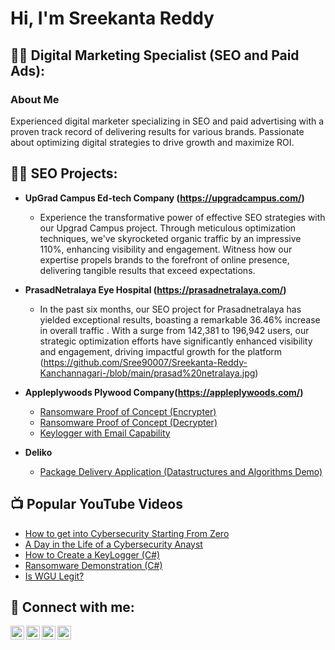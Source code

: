 <h1>Hi, I'm Sreekanta Reddy 

<h2>👨‍💻 Digital Marketing Specialist (SEO and Paid Ads):</h2>

<h3>About Me</h3>
  
</b>Experienced digital marketer specializing in SEO and paid advertising with a proven track record of delivering results for various brands. Passionate about optimizing digital strategies to drive growth and maximize ROI.</b>

<h2>👨‍💻 SEO Projects:</h2>

- <b>UpGrad Campus Ed-tech Company (https://upgradcampus.com/)</b>
  - Experience the transformative power of effective SEO strategies with our Upgrad Campus project. Through meticulous optimization techniques, we've skyrocketed organic traffic by an impressive 110%, enhancing visibility and engagement. Witness how our expertise propels brands to the forefront of online presence, delivering tangible results that exceed expectations.

- <b>PrasadNetralaya Eye Hospital (https://prasadnetralaya.com/)</b>
  - In the past six months, our SEO project for Prasadnetralaya has yielded exceptional results, boasting a remarkable 36.46% increase in overall traffic . With a surge from 142,381 to 196,942 users, our strategic optimization efforts have significantly enhanced visibility and engagement, driving impactful growth for the platform (https://github.com/Sree90007/Sreekanta-Reddy-Kanchannagari-/blob/main/prasad%20netralaya.jpg)

- <b>Appleplywoods Plywood Company(https://appleplywoods.com/)</b>
  - [Ransomware Proof of Concept (Encrypter)](https://github.com/joshmadakor1/EncrypterPOC)
  - [Ransomware Proof of Concept (Decrypter)](https://github.com/joshmadakor1/DecrypterPOC)
  - [Keylogger with Email Capability](https://github.com/joshmadakor1/Key-Logger-With-Email)
- <b>Deliko</b>
  - [Package Delivery Application (Datastructures and Algorithms Demo)](https://github.com/joshmadakor1/Package-Delivery-Pathfinding-Algorithm)

<h2>📺 Popular YouTube Videos</h2>

- [How to get into Cybersecurity Starting From Zero](https://www.youtube.com/watch?v=a83ASGn_V_s)
- [A Day in the Life of a Cybersecurity Anayst](https://www.youtube.com/watch?v=uHy3oM7NnoU)
- [How to Create a KeyLogger (C#)](https://www.youtube.com/watch?v=N-L9hklSlNk)
- [Ransomware Demonstration (C#)](https://www.youtube.com/watch?v=OfvdQeh79s0)
- [Is WGU Legit?](https://www.youtube.com/watch?v=E2MwRWxDBkA)

<h2> 🤳 Connect with me:</h2>

[<img align="left" alt="JoshMadakor | YouTube" width="22px" src="https://cdn.jsdelivr.net/npm/simple-icons@v3/icons/youtube.svg" />][youtube]
[<img align="left" alt="JoshMadakor | Twitter" width="22px" src="https://cdn.jsdelivr.net/npm/simple-icons@v3/icons/twitter.svg" />][twitter]
[<img align="left" alt="JoshMadakor | LinkedIn" width="22px" src="https://cdn.jsdelivr.net/npm/simple-icons@v3/icons/linkedin.svg" />][linkedin]
[<img align="left" alt="JoshMadakor | Instagram" width="22px" src="https://cdn.jsdelivr.net/npm/simple-icons@v3/icons/instagram.svg" />][instagram]

[twitter]: https://twitter.com/joshmadakor
[youtube]: https://www.youtube.com/c/joshmadakor
[instagram]: https://www.instagram.com/joshmadakor/
[linkedin]: https://linkedin.com/in/joshmadakor

<!--
**joshmadakor1/joshmadakor1** is a ✨ _special_ ✨ repository because its `README.md` (this file) appears on your GitHub profile.

Here are some ideas to get you started:

- 🔭 I’m currently working on ...
- 🌱 I’m currently learning ...
- 👯 I’m looking to collaborate on ...
- 🤔 I’m looking for help with ...
- 💬 Ask me about ...
- 📫 How to reach me: ...
- 😄 Pronouns: ...
- ⚡ Fun fact: ...
-->
